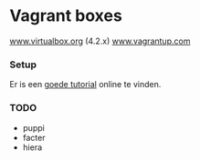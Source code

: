 # Vagrant boxes

www.virtualbox.org (4.2.x)
www.vagrantup.com

### Setup
Er is een [goede tutorial](
http://blog.kloudless.com/2013/07/01/automating-development-environments-with-vagrant-and-puppet/) online te vinden.

### TODO
+   puppi
+   facter
+   hiera

